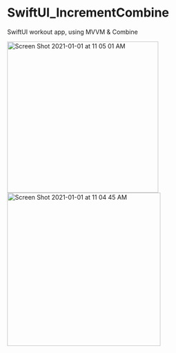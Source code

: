 # SwiftUI_IncrementCombine
SwiftUI workout app, using MVVM &amp; Combine

<img width="350" alt="Screen Shot 2021-01-01 at 11 05 01 AM" src="https://user-images.githubusercontent.com/44812411/103436927-5fcf8780-4c21-11eb-8934-35f18a391a2e.png">

<img width="355" alt="Screen Shot 2021-01-01 at 11 04 45 AM" src="https://user-images.githubusercontent.com/44812411/103436930-61994b00-4c21-11eb-82a5-1ff622eb84c6.png">
